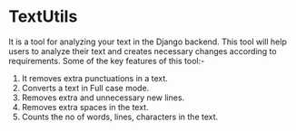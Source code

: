 # TextUtils
It is a tool for analyzing your text in the Django backend. This tool will help users to analyze their text and creates necessary changes according to requirements. Some of the key features of this tool:-

1. It removes extra punctuations in a text.
2. Converts a text in Full case mode.
3. Removes extra and unnecessary new lines.
4. Removes extra spaces in the text.
5. Counts the no of words, lines, characters in the text.
 
